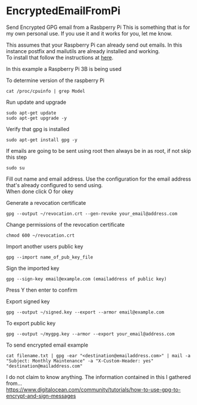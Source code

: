 # EncryptedEmailFromPi
Send Encrypted GPG email from a Rasbperry Pi
This is something that is for my own personal use.  If you use it and it works for you, let me know.  

This assumes that your Raspberry Pi can already send out emails.
In this instance postfix and mailutils are already installed and working.  
To install that follow the instructions at [here](https://medium.com/codingtown/send-mail-using-postfix-server-bbb08331d39d).

In this example a Raspberry Pi 3B is being used

To determine version of the raspberry Pi
```shell
cat /proc/cpuinfo | grep Model
```

Run update and upgrade
```shell
sudo apt-get update
sudo apt-get upgrade -y
```

Verify that gpg is installed
```shell
sudo apt-get install gpg -y
```
If emails are going to be sent using root then always be in as root, if not skip this step
```shell
sudo su
```

Fill out name and email address.  Use the configuration for the email address that's already configured to send using.  
When done click O for okey

Generate a revocation certificate
```shell
gpg --output ~/revocation.crt --gen-revoke your_email@address.com
```

Change permissions of the revocation certificate
```shell
chmod 600 ~/revocation.crt
```

Import another users public key
```shell
gpg --import name_of_pub_key_file
```

Sign the imported key
```shell
gpg --sign-key email@example.com (emailaddress of public key)
```

Press Y then enter to confirm

Export signed key
```shell
gpg --output ~/signed.key --export --armor email@example.com
```

To export public key
```shell
gpg --output ~/mygpg.key --armor --export your_email@address.com
```

To send encrypted email example
```shell
cat filename.txt | gpg -ear "<destination@emailaddress.com>" | mail -a "Subject: Monthly Maintenance" -a "X-Custom-Header: yes" "destination@mailaddress.com"
```

I do not claim to know anything.  The information contained in this I gathered from...<br>
https://www.digitalocean.com/community/tutorials/how-to-use-gpg-to-encrypt-and-sign-messages

